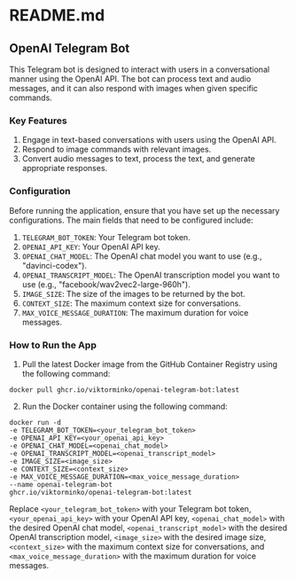 # README.md

## OpenAI Telegram Bot

This Telegram bot is designed to interact with users in a conversational manner using the OpenAI API. The bot can process text and audio messages, and it can also respond with images when given specific commands.

### Key Features

1. Engage in text-based conversations with users using the OpenAI API.
2. Respond to image commands with relevant images.
3. Convert audio messages to text, process the text, and generate appropriate responses.

### Configuration

Before running the application, ensure that you have set up the necessary configurations. The main fields that need to be configured include:

1. `TELEGRAM_BOT_TOKEN`: Your Telegram bot token.
2. `OPENAI_API_KEY`: Your OpenAI API key.
3. `OPENAI_CHAT_MODEL`: The OpenAI chat model you want to use (e.g., "davinci-codex").
4. `OPENAI_TRANSCRIPT_MODEL`: The OpenAI transcription model you want to use (e.g., "facebook/wav2vec2-large-960h").
5. `IMAGE_SIZE`: The size of the images to be returned by the bot.
6. `CONTEXT_SIZE`: The maximum context size for conversations.
7. `MAX_VOICE_MESSAGE_DURATION`: The maximum duration for voice messages.

### How to Run the App

1. Pull the latest Docker image from the GitHub Container Registry using the following command:

```docker pull ghcr.io/viktorminko/openai-telegram-bot:latest```

2. Run the Docker container using the following command:
```
docker run -d
-e TELEGRAM_BOT_TOKEN=<your_telegram_bot_token>
-e OPENAI_API_KEY=<your_openai_api_key>
-e OPENAI_CHAT_MODEL=<openai_chat_model>
-e OPENAI_TRANSCRIPT_MODEL=<openai_transcript_model>
-e IMAGE_SIZE=<image_size>
-e CONTEXT_SIZE=<context_size>
-e MAX_VOICE_MESSAGE_DURATION=<max_voice_message_duration>
--name openai-telegram-bot
ghcr.io/viktorminko/openai-telegram-bot:latest
```


Replace `<your_telegram_bot_token>` with your Telegram bot token, `<your_openai_api_key>` with your OpenAI API key, `<openai_chat_model>` with the desired OpenAI chat model, `<openai_transcript_model>` with the desired OpenAI transcription model, `<image_size>` with the desired image size, `<context_size>` with the maximum context size for conversations, and `<max_voice_message_duration>` with the maximum duration for voice messages.
